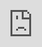 ```yaml
---
title: Our School Song
permalink: /aboutus-folder/schoolsong/
description: ""
variant: tiptap
---
```

<p><strong>West Spring Primary School Song</strong>
<br><em>Composed by:&nbsp;Singaporean Singer Songwriter Lorraine Tan</em>
</p>
<div class="isomer-image-wrapper">
<img style="width: 100%" height="auto" width="100%" alt="" src="/images/School_Song.png">
</div>
<p></p>
<div class="iframe-wrapper">
<iframe height="405" width="720" allowfullscreen="true" frameborder="0" src="https://player.vimeo.com/video/845160569?badge=0&amp;autopause=0&amp;player_id=0&amp;app_id=58479"></iframe>
</div>
<div class="iframe-wrapper">
<iframe style="position:absolute;top:0;left:0;width:100%;height:100%;" allowfullscreen="true" frameborder="0" src="https://player.vimeo.com/video/915794406?badge=0&amp;autopause=0&amp;player_id=0&amp;app_id=58479"></iframe>
</div>
<div class="iframe-wrapper">
<iframe style="position:absolute;top:0;left:0;width:100%;height:100%;" allowfullscreen="true" frameborder="0" src="https://player.vimeo.com/video/922265983?badge=0&amp;autopause=0&amp;player_id=0&amp;app_id=58479"></iframe>
</div>
<p></p>